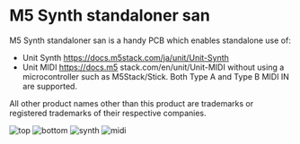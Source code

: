 # M5 Synth standaloner san

M5 Synth standaloner san is a handy PCB which enables standalone use of:
- Unit Synth https://docs.m5stack.com/ja/unit/Unit-Synth 
- Unit MIDI https://docs.m5 stack.com/en/unit/Unit-MIDI
without using a microcontroller such as M5Stack/Stick. 
Both Type A and Type B MIDI IN are supported.

All other product names other than this product are trademarks or registered trademarks of their respective companies.

![top](https://github.com/user-attachments/assets/aa5a5111-504f-48a3-8449-afc847e180ef)
![bottom](https://github.com/user-attachments/assets/2cb2a695-627d-4f22-9f91-3cd29dcf2ef3)
![synth](https://github.com/user-attachments/assets/e20867c3-c6a4-4540-91fb-c6efad775353)
![midi](https://github.com/user-attachments/assets/faef4ad1-3bd8-4720-bcaf-83ac0e02bd29)
